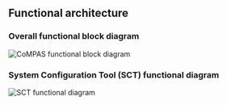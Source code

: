 ## Functional architecture

### Overall functional block diagram
![CoMPAS functional block diagram](./functional-diagrams/CoMPAS_functional_block_diagram_v1.svg)

### System Configuration Tool (SCT) functional diagram
![SCT functional diagram](./functional-diagrams/SCT_functional_diagram_v1.svg)
